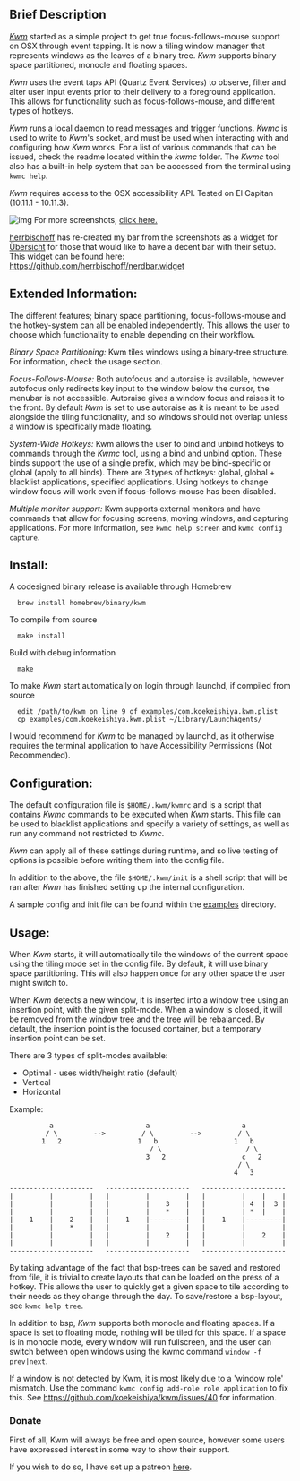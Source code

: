 ## Brief Description

[*Kwm*](https://koekeishiya.github.io/kwm) started as a simple project to get true focus-follows-mouse support on OSX through event tapping.
It is now a tiling window manager that represents windows as the leaves of a binary tree.
*Kwm* supports binary space partitioned, monocle and floating spaces.

*Kwm* uses the event taps API (Quartz Event Services) to observe, filter and alter user input events prior
to their delivery to a foreground application. This allows for functionality such as focus-follows-mouse,
and different types of hotkeys.

*Kwm* runs a local daemon to read messages and trigger functions.
*Kwmc* is used to write to *Kwm*'s socket, and must be used when interacting with and configuring how *Kwm* works.
For a list of various commands that can be issued, check the readme located within the *kwmc* folder.
The *Kwmc* tool also has a built-in help system that can be accessed from the terminal using `kwmc help`.

*Kwm* requires access to the OSX accessibility API.
Tested on El Capitan (10.11.1 - 10.11.3).

![img](https://cloud.githubusercontent.com/assets/6175959/12651784/55c7debe-c5e8-11e5-836f-97f99f2b4529.png)
For more screenshots, [click here.](https://github.com/koekeishiya/kwm/issues/2)

[herrbischoff](https://github.com/herrbischoff) has re-created my bar from the screenshots as a widget
for [Übersicht](http://tracesof.net/uebersicht/) for those that would like to have a decent bar with their setup.
This widget can be found here: https://github.com/herrbischoff/nerdbar.widget

## Extended Information:

The different features; binary space partitioning, focus-follows-mouse and the hotkey-system can all be enabled
independently. This allows the user to choose which functionality to enable depending on their workflow.

*Binary Space Partitioning:*
Kwm tiles windows using a binary-tree structure. For information, check the usage section.

*Focus-Follows-Mouse:*
Both autofocus and autoraise is available, however autofocus only redirects key input to the window below the cursor,
the menubar is not accessible. Autoraise gives a window focus and raises it to the front.  By default *Kwm* is set to
use autoraise as it is meant to be used alongside the tiling functionality, and so windows should not overlap unless
a window is specifically made floating.

*System-Wide Hotkeys:*
Kwm allows the user to bind and unbind hotkeys to commands through the *Kwmc* tool, using a bind and unbind option.
These binds support the use of a single prefix, which may be bind-specific or global (apply to all binds).
There are 3 types of hotkeys: global, global + blacklist applications, specified applications.
Using hotkeys to change window focus will work even if focus-follows-mouse has been disabled.

*Multiple monitor support:*
Kwm supports external monitors and have commands that allow for focusing screens,  moving windows, and capturing applications.
For more information, see `kwmc help screen` and `kwmc config capture`.

## Install:

A codesigned binary release is available through Homebrew

      brew install homebrew/binary/kwm

To compile from source

      make install

Build with debug information

      make

To make *Kwm* start automatically on login through launchd, if compiled from source

      edit /path/to/kwm on line 9 of examples/com.koekeishiya.kwm.plist
      cp examples/com.koekeishiya.kwm.plist ~/Library/LaunchAgents/

I would recommend for *Kwm* to be managed by launchd, as it otherwise requires
the terminal application to have Accessibility Permissions (Not Recommended).

## Configuration:

The default configuration file is `$HOME/.kwm/kwmrc` and is a script that contains *Kwmc* commands
to be executed when *Kwm* starts. This file can be used to blacklist applications and specify
a variety of settings, as well as run any command not restricted to *Kwmc*.

*Kwm* can apply all of these settings during runtime, and so live testing of options is possible
before writing them into the config file.

In addition to the above, the file `$HOME/.kwm/init` is a shell script that will be ran after
*Kwm* has finished setting up the internal configuration.

A sample config and init file can be found within the [examples](examples) directory.

## Usage:

When *Kwm* starts, it will automatically tile the windows of the current space using the tiling mode set in the config file.
By default, it will use binary space partitioning. This will also happen once for any other space the user might switch to.

When *Kwm* detects a new window, it is inserted into a window tree using an insertion point, with the given split-mode.
When a window is closed, it will be removed from the window tree and the tree will be rebalanced.
By default, the insertion point is the focused container, but a temporary insertion point can be set.

There are 3 types of split-modes available:
 - Optimal - uses width/height ratio (default)
 - Vertical
 - Horizontal

Example:

```
          a                       a                       a
         / \         -->         / \         -->         / \
        1   2                   1   b                   1   b
                                   / \                     / \
                                  3   2                   c   2
                                                         / \
                                                        4   3

---------------------   ---------------------   ---------------------
|         |         |   |         |         |   |         |    |    |
|         |         |   |         |    3    |   |         | 4  |  3 |
|         |         |   |         |    *    |   |         | *  |    |
|    1    |    2    |   |    1    |---------|   |    1    |---------|
|         |    *    |   |         |         |   |         |         |
|         |         |   |         |    2    |   |         |    2    |
|         |         |   |         |         |   |         |         |
---------------------   ---------------------   ---------------------

```

By taking advantage of the fact that bsp-trees can be saved and restored
from file, it is trivial to create layouts that can be loaded on the press
of a hotkey. This allows the user to quickly get a given space to tile
according to their needs as they change through the day.
To save/restore a bsp-layout, see `kwmc help tree`.

In addition to bsp, *Kwm* supports both monocle and floating spaces.
If a space is set to floating mode, nothing will be tiled for this space.
If a space is in monocle mode, every window will run fullscreen, and the
user can switch between open windows using the kwmc command `window -f prev|next`.

If a window is not detected by Kwm, it is most likely due to a 'window role' mismatch.
Use the command `kwmc config add-role role application` to fix this.
See https://github.com/koekeishiya/kwm/issues/40 for information.

### Donate
First of all, Kwm will always be free and open source, however some users have
expressed interest in some way to show their support.

If you wish to do so, I have set up a patreon [here](https://www.patreon.com/aasvi).
